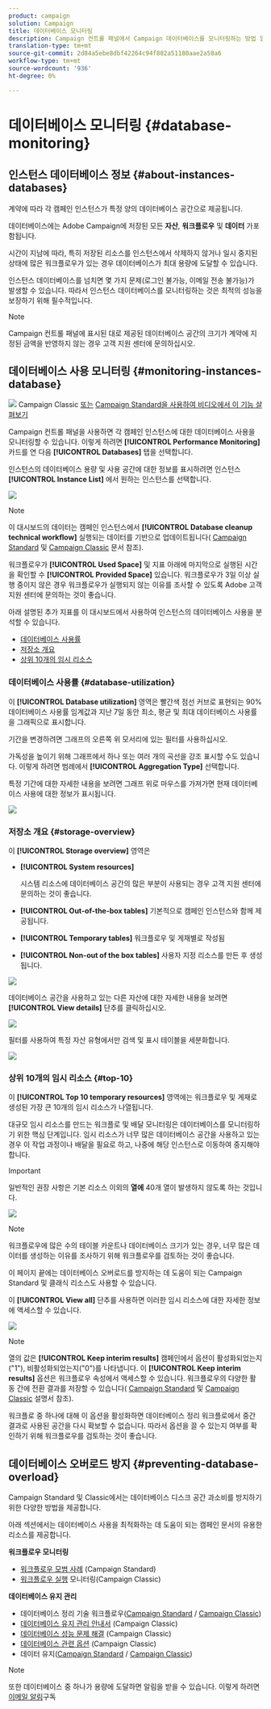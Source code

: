 ```yaml
---
product: campaign
solution: Campaign
title: 데이터베이스 모니터링
description: Campaign 컨트롤 패널에서 Campaign 데이터베이스를 모니터링하는 방법 알아보기
translation-type: tm+mt
source-git-commit: 2d84a5ebe8dbf42264c94f882a51180aae2a58a6
workflow-type: tm+mt
source-wordcount: '936'
ht-degree: 0%

---
```



# 데이터베이스 모니터링 {#database-monitoring}

## 인스턴스 데이터베이스 정보 {#about-instances-databases}

계약에 따라 각 캠페인 인스턴스가 특정 양의 데이터베이스 공간으로 제공됩니다.

데이터베이스에는 Adobe Campaign에 저장된 모든 **자산**, **워크플로우** 및 **데이터** 가포함됩니다.

시간이 지남에 따라, 특히 저장된 리소스를 인스턴스에서 삭제하지 않거나 일시 중지된 상태에 많은 워크플로우가 있는 경우 데이터베이스가 최대 용량에 도달할 수 있습니다.

인스턴스 데이터베이스를 넘치면 몇 가지 문제(로그인 불가능, 이메일 전송 불가능)가 발생할 수 있습니다. 따라서 인스턴스 데이터베이스를 모니터링하는 것은 최적의 성능을 보장하기 위해 필수적입니다.

>[!NOTE]
>
>Campaign 컨트롤 패널에 표시된 대로 제공된 데이터베이스 공간의 크기가 계약에 지정된 금액을 반영하지 않는 경우 고객 지원 센터에 문의하십시오.

## 데이터베이스 사용 모니터링 {#monitoring-instances-database}

![](assets/do-not-localize/how-to-video.png) Campaign Classic [또는](https://experienceleague.adobe.com/docs/campaign-classic-learn/control-panel/performance-monitoring/monitoring-databases.html?lang=en#performance-monitoring) [Campaign Standard을 사용하여 비디오에서 이 기능 살펴보기](https://experienceleague.adobe.com/docs/campaign-standard-learn/control-panel/performance-monitoring/monitoring-databases.html?lang=en#performance-monitoring)

Campaign 컨트롤 패널을 사용하면 각 캠페인 인스턴스에 대한 데이터베이스 사용을 모니터링할 수 있습니다. 이렇게 하려면 **[!UICONTROL Performance Monitoring]** 카드를 연 다음 **[!UICONTROL Databases]** 탭을 선택합니다.

인스턴스의 데이터베이스 용량 및 사용 공간에 대한 정보를 표시하려면 인스턴스 **[!UICONTROL Instance List]** 에서 원하는 인스턴스를 선택합니다.

![](assets/databases_dashboard.png)

>[!NOTE]
>
>이 대시보드의 데이터는 캠페인 인스턴스에서 **[!UICONTROL Database cleanup technical workflow]** 실행되는 데이터를 기반으로 업데이트됩니다( [Campaign Standard](https://docs.adobe.com/help/en/campaign-standard/using/administrating/application-settings/technical-workflows.html#list-of-technical-workflows) 및 [Campaign Classic](https://docs.adobe.com/help/en/campaign-classic/using/monitoring-campaign-classic/data-processing/database-cleanup-workflow.html) 문서 참조).
>
>워크플로우가 **[!UICONTROL Used Space]** 및 지표 아래에 마지막으로 실행된 시간을 확인할 수 **[!UICONTROL Provided Space]** 있습니다. 워크플로우가 3일 이상 실행 중이지 않은 경우 워크플로우가 실행되지 않는 이유를 조사할 수 있도록 Adobe 고객 지원 센터에 문의하는 것이 좋습니다.

아래 설명된 추가 지표를 이 대시보드에서 사용하여 인스턴스의 데이터베이스 사용을 분석할 수 있습니다.

* [데이터베이스 사용률](../../performance-monitoring/using/database-monitoring.md#database-utilization)
* [저장소 개요](../../performance-monitoring/using/database-monitoring.md#storage-overview)
* [상위 10개의 임시 리소스](../../performance-monitoring/using/database-monitoring.md#top-10)

### 데이터베이스 사용률 {#database-utilization}

이 **[!UICONTROL Database utilization]** 영역은 빨간색 점선 커브로 표현되는 90% 데이터베이스 사용률 임계값과 지난 7일 동안 최소, 평균 및 최대 데이터베이스 사용률을 그래픽으로 표시합니다.

기간을 변경하려면 그래프의 오른쪽 위 모서리에 있는 필터를 사용하십시오.

가독성을 높이기 위해 그래프에서 하나 또는 여러 개의 곡선을 강조 표시할 수도 있습니다. 이렇게 하려면 범례에서 **[!UICONTROL Aggregation Type]** 선택합니다.

특정 기간에 대한 자세한 내용을 보려면 그래프 위로 마우스를 가져가면 현재 데이터베이스 사용에 대한 정보가 표시됩니다.

![](assets/databases_dashboard_detail.png)

### 저장소 개요 {#storage-overview}

이 **[!UICONTROL Storage overview]** 영역은

* **[!UICONTROL System resources]**

   시스템 리소스에 데이터베이스 공간의 많은 부분이 사용되는 경우 고객 지원 센터에 문의하는 것이 좋습니다.

* **[!UICONTROL Out-of-the-box tables]** 기본적으로 캠페인 인스턴스와 함께 제공됩니다.
* **[!UICONTROL Temporary tables]** 워크플로우 및 게재별로 작성됨
* **[!UICONTROL Non-out of the box tables]** 사용자 지정 리소스를 만든 후 생성됩니다.

![](assets/database-storage-overview.png)

데이터베이스 공간을 사용하고 있는 다른 자산에 대한 자세한 내용을 보려면 **[!UICONTROL View details]** 단추를 클릭하십시오.

![](assets/database-storage-details.png)

필터를 사용하여 특정 자산 유형에서만 검색 및 표시 테이블을 세분화합니다.

![](assets/database-storage-overview-filter.png)

### 상위 10개의 임시 리소스 {#top-10}

이 **[!UICONTROL Top 10 temporary resources]** 영역에는 워크플로우 및 게재로 생성된 가장 큰 10개의 임시 리소스가 나열됩니다.

대규모 임시 리소스를 만드는 워크플로 및 배달 모니터링은 데이터베이스를 모니터링하기 위한 핵심 단계입니다. 임시 리소스가 너무 많은 데이터베이스 공간을 사용하고 있는 경우 이 작업 과정이나 배달을 필요로 하고, 나중에 해당 인스턴스로 이동하여 중지해야 합니다.

>[!IMPORTANT]
>
>일반적인 권장 사항은 기본 리소스 이외의 **열에** 40개 열이 발생하지 않도록 하는 것입니다.

![](assets/database-top10.png)

>[!NOTE]
>
>워크플로우에 많은 수의 테이블 카운트나 데이터베이스 크기가 있는 경우, 너무 많은 데이터를 생성하는 이유를 조사하기 위해 워크플로우를 검토하는 것이 좋습니다.
>
>이 페이지 끝에는 데이터베이스 오버로드를 방지하는 데 도움이 되는 Campaign Standard 및 클래식 리소스도 사용할 수 있습니다.

이 **[!UICONTROL View all]** 단추를 사용하면 이러한 임시 리소스에 대한 자세한 정보에 액세스할 수 있습니다.

![](assets/database-top10-view.png)

>[!NOTE]
>
>열의 값은 **[!UICONTROL Keep interim results]** 캠페인에서 옵션이 활성화되었는지(&quot;1&quot;), 비활성화되었는지(&quot;0&quot;)를 나타냅니다. 이 **[!UICONTROL Keep interim results]** 옵션은 워크플로우 속성에서 액세스할 수 있습니다. 워크플로우의 다양한 활동 간에 전환 결과를 저장할 수 있습니다( [Campaign Standard](https://docs.adobe.com/content/help/en/campaign-standard/using/managing-processes-and-data/executing-a-workflow/managing-execution-options.html) 및 [Campaign Classic](https://docs.adobe.com/content/help/en/campaign-classic/using/automating-with-workflows/general-operation/workflow-best-practices.html#logs) 설명서 참조).
>
>워크플로 중 하나에 대해 이 옵션을 활성화하면 데이터베이스 정리 워크플로에서 중간 결과로 사용된 공간을 다시 확보할 수 없습니다. 따라서 옵션을 끌 수 있는지 여부를 확인하기 위해 워크플로우를 검토하는 것이 좋습니다.

## 데이터베이스 오버로드 방지 {#preventing-database-overload}

Campaign Standard 및 Classic에서는 데이터베이스 디스크 공간 과소비를 방지하기 위한 다양한 방법을 제공합니다.

아래 섹션에서는 데이터베이스 사용을 최적화하는 데 도움이 되는 캠페인 문서의 유용한 리소스를 제공합니다.

**워크플로우 모니터링**

* [워크플로우 모범 사례](https://docs.adobe.com/content/help/en/campaign-standard/using/managing-processes-and-data/workflow-general-operation/best-practices-workflows.html) (Campaign Standard)
* [워크플로우 실행](https://docs.adobe.com/help/en/campaign-classic/using/automating-with-workflows/monitoring-workflows/monitoring-workflow-execution.html) 모니터링(Campaign Classic)

**데이터베이스 유지 관리**

* 데이터베이스 정리 기술 워크플로우([Campaign Standard](https://docs.adobe.com/help/en/campaign-standard/using/administrating/application-settings/technical-workflows.html#list-of-technical-workflows) / [Campaign Classic](https://docs.adobe.com/help/en/campaign-classic/using/monitoring-campaign-classic/data-processing/database-cleanup-workflow.html))
* [데이터베이스 유지 관리 안내서](https://docs.adobe.com/content/help/en/campaign-classic/using/monitoring-campaign-classic/database-maintenance/recommendations.html) (Campaign Classic)
* [데이터베이스 성능 문제 해결](https://docs.adobe.com/content/help/en/campaign-classic/using/monitoring-campaign-classic/troubleshooting/database-performances.html) (Campaign Classic)
* [데이터베이스 관련 옵션](https://docs.adobe.com/help/en/campaign-classic/using/installing-campaign-classic/appendices/configuring-campaign-options.html#database) (Campaign Classic)
* 데이터 유지([Campaign Standard](https://docs.adobe.com/help/en/campaign-standard/using/administrating/application-settings/data-retention.html) / [Campaign Classic](https://docs.adobe.com/help/en/campaign-classic/using/configuring-campaign-classic/data-model/data-model-best-practices.html#data-retention))

>[!NOTE]
>
>또한 데이터베이스 중 하나가 용량에 도달하면 알림을 받을 수 있습니다. 이렇게 하려면 [이메일 알림](../../performance-monitoring/using/email-alerting.md)구독
